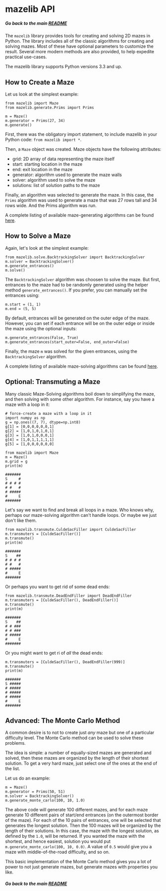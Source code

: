 # mazelib API

##### Go back to the main [README](../README.md)

The `mazelib` library provides tools for creating and solving 2D mazes in Python. The library includes all of the classic algorithms for creating and solving mazes. Most of these have optional parameters to customize the result. Several more modern methods are also provided, to help expedite practical use-cases.

The mazelib library supports Python versions 3.3 and up.


## How to Create a Maze

Let us look at the simplest example:

    from mazelib import Maze
    from mazelib.generate.Prims import Prims

    m = Maze()
    m.generator = Prims(27, 34)
    m.generate()

First, there was the obligatory import statement, to include mazelib in your Python code: `from mazelib import *`.

Then, a `Maze` object was created. Maze objects have the following attributes:

 * grid: 2D array of data representing the maze itself
 * start: starting location in the maze
 * end: exit location in the maze
 * generator: algorithm used to generate the maze walls
 * solver: algorithm used to solve the maze
 * solutions: list of solution paths to the maze

Finally, an algorithm was selected to generate the maze. In this case, the `Prims` algorithm was used to generate a maze that was 27 rows tall and 34 rows wide. And the Prims algorithm was run.

A complete listing of available maze-generating algorithms can be found [here](MAZE_GEN_ALGOS.md).


## How to Solve a Maze

Again, let's look at the simplest example:

    from mazelib.solve.BacktrackingSolver import BacktrackingSolver
    m.solver = BacktrackingSolver()
    m.generate_entrances()
    m.solve()

The `BacktrackingSolver` algorithm was choosen to solve the maze. But first, entrances to the maze had to be randomly generated using the helper method `generate_entrances()`. If you prefer, you can manually set the entrances using:

    m.start = (1, 1)
    m.end = (5, 5)

By default, entrances will be generated on the outer edge of the maze. However, you can set if each entrance will be on the outer edge or inside the maze using the optional inputs:

    m.generate_entrances(False, True)
    m.generate_entrances(start_outer=False, end_outer=False)

Finally, the maze `m` was solved for the given entrances, using the `BacktrackingSolver` algorithm.

A complete listing of available maze-solving algorithms can be found [here](MAZE_SOLVE_ALGOS.md).


## Optional: Transmuting a Maze

Many classic Maze-Solving algorithms boil down to simplifying the maze, and then solving with some other algorithm. For instance, say you have a maze with a loop in it:

    # force-create a maze with a loop in it
    import numpy as np
    g = np.ones((7, 7), dtype=np.int8)
    g[1] = [0,0,0,0,0,0,1]
    g[2] = [1,0,1,0,1,0,1]
    g[3] = [1,0,1,0,0,0,1]
    g[4] = [1,0,1,1,1,1,1]
    g[5] = [1,0,0,0,0,0,0]

    from mazelib import Maze
    m = Maze()
    m.grid = g
    print(m)

    #######
    S     #
    # # # #
    # #   #
    # #####
    #     E
    #######

Let's say we want to find and break all loops in a maze. Who knows why, perhaps our maze-solving algorithm can't handle loops. Or maybe we just don't like them.

    from mazelib.transmute.CuldeSacFiller import CuldeSacFiller
    m.transmuters = [CuldeSacFiller()]
    m.transmute()
    print(m)

    #######
    S    ##
    # # # #
    # #   #
    # #####
    #     E
    #######

Or perhaps you want to get rid of some dead ends:

    from mazelib.transmute.DeadEndFiller import DeadEndFiller
    m.transmuters = [CuldeSacFiller(), DeadEndFiller()]
    m.transmute()
    print(m)

    #######
    S    ##
    # # ###
    # # ###
    # #####
    #     E
    #######

Or you might want to get ri of *all* the dead ends:

    m.transmuters = [CuldeSacFiller(), DeadEndFiller(999)]
    m.transmute()
    print(m)

    #######
    S #####
    # #####
    # #####
    # #####
    #     E
    #######


## Advanced: The Monte Carlo Method

A common desire is to not to create just *any* maze but one of a particular difficulty level. The Monte Carlo method can be used to solve these problems.

The idea is simple: a number of equally-sized mazes are generated and solved, then these mazes are organized by the length of their shortest solution. To get a very hard maze, just select one of the ones at the end of the list.

Let us do an example:

    m = Maze()
    m.generator = Prims(50, 51)
    m.solver = BacktrackingSolver()
    m.generate_monte_carlo(100, 10, 1.0)

The above code will generate 100 different mazes, and for each maze generate 10 different pairs of start/end entrances (on the outermost border of the maze). For each of the 10 pairs of entrances, one will be selected that generates the longest solution. Then the 100 mazes will be organized by the length of their solutions. In this case, the maze with the longest solution, as defined by the `1.0`, will be returned. If you wanted the maze with the shortest, and hence easiest, solution you would put `m.generate_monte_carlo(100, 10, 0.0)`.  A value of `0.5` would give you a maze with middle-of-the-road difficulty, and so on.

This basic implementation of the Monte Carlo method gives you a lot of power to not just generate mazes, but generate mazes with properties you like.


##### Go back to the main [README](../README.md)
